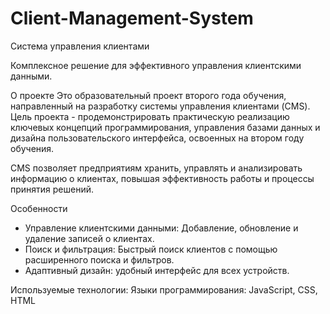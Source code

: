 # Client-Management-System
Система управления клиентами

Комплексное решение для эффективного управления клиентскими данными.

О проекте
Это образовательный проект второго года обучения, направленный на разработку системы управления клиентами (CMS). Цель проекта - продемонстрировать практическую реализацию ключевых концепций программирования, управления базами данных и дизайна пользовательского интерфейса, освоенных на втором году обучения.

CMS позволяет предприятиям хранить, управлять и анализировать информацию о клиентах, повышая эффективность работы и процессы принятия решений.

Особенности
- Управление клиентскими данными: Добавление, обновление и удаление записей о клиентах.
- Поиск и фильтрация: Быстрый поиск клиентов с помощью расширенного поиска и фильтров.
- Адаптивный дизайн: удобный интерфейс для всех устройств.

Используемые технологии:
Языки программирования: JavaScript, CSS, HTML

